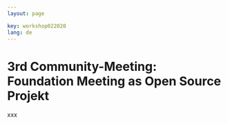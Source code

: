 ```yaml
---
layout: page

key: workshop022020
lang: de
---
```


# 3rd Community-Meeting: Foundation Meeting as Open Source Projekt

xxx
